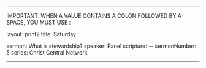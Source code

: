 ---

IMPORTANT: WHEN A VALUE CONTAINS A COLON FOLLOWED BY A SPACE, YOU MUST USE &#58;

layout: print2
title: Saturday

sermon: What is stewardship?
speaker: Panel
scripture: --
sermonNumber: 5
series: Christ Central Network

---